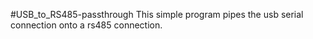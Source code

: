 #USB_to_RS485-passthrough
This simple program pipes the usb serial connection onto a rs485 connection.